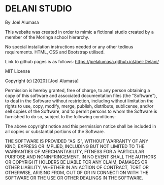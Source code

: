 # DELANI STUDIO

By Joel Alumasa

This website was created in order to mimic a fictional studio created by a member of the Moringa school hierarchy.

No special installation instructions needed or any other tedious requirements. HTML, CSS and Bootstrap utilised. 

Link to github pages is as follows: https://joelalumasa.github.io/Joel-Delani/

MIT License

Copyright (c) [2020] [Joel Alumasa]

Permission is hereby granted, free of charge, to any person obtaining a copy
of this software and associated documentation files (the "Software"), to deal
in the Software without restriction, including without limitation the rights
to use, copy, modify, merge, publish, distribute, sublicense, and/or sell
copies of the Software, and to permit persons to whom the Software is
furnished to do so, subject to the following conditions:

The above copyright notice and this permission notice shall be included in all
copies or substantial portions of the Software.

THE SOFTWARE IS PROVIDED "AS IS", WITHOUT WARRANTY OF ANY KIND, EXPRESS OR
IMPLIED, INCLUDING BUT NOT LIMITED TO THE WARRANTIES OF MERCHANTABILITY,
FITNESS FOR A PARTICULAR PURPOSE AND NONINFRINGEMENT. IN NO EVENT SHALL THE
AUTHORS OR COPYRIGHT HOLDERS BE LIABLE FOR ANY CLAIM, DAMAGES OR OTHER
LIABILITY, WHETHER IN AN ACTION OF CONTRACT, TORT OR OTHERWISE, ARISING FROM,
OUT OF OR IN CONNECTION WITH THE SOFTWARE OR THE USE OR OTHER DEALINGS IN THE
SOFTWARE.
